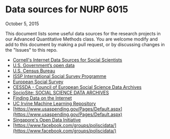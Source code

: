 # Data sources for NURP 6015
October 5, 2015  


This document lists some useful data sources for the research projects in our Advanced Quantitative Methods class. You are welcome modify and add to this document by making a pull request, or by discussing changes in the "Issues" to this repo.

- [Cornell's Internet Data Sources for Social Scientists](https://www.ciser.cornell.edu/ASPs/datasource.asp)
- [U.S. Government’s open data](http://www.data.gov/)
- [U.S. Census Bureau](http://www.census.gov/)
- [ISSP International Social Survey Programme](http://www.issp.org/)
- [European Social Survey](http://www.europeansocialsurvey.org/)
- [CESSDA - Council of European Social Science Data Archives](http://www.cessda.org/)
- [SocioSite: SOCIAL SCIENCE DATA ARCHIVES](http://www.sociosite.net/databases.php)
- [Finding Data on the Internet](http://www.inside-r.org/howto/finding-data-internet)
- [UC Irvine Machine Learning Repository](http://archive.ics.uci.edu/ml/)
- [https://www.usaspending.gov/Pages/Default.aspx](https://www.usaspending.gov/Pages/Default.aspx)
- [Singapore's Open Data Initiative](http://www.data.gov.sg/)
- [https://www.facebook.com/groups/poliscidata/](https://www.facebook.com/groups/poliscidata/)
